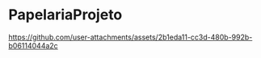 # PapelariaProjeto



https://github.com/user-attachments/assets/2b1eda11-cc3d-480b-992b-b06114044a2c


